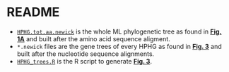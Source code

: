 # README
- <code>[HPHG.tot.aa.newick](HPHG.tot.aa.newick)</code> is the whole ML phylogenetic tree as found in **[Fig. 1A](https://github.com/filonico/branchiopoda_Hox_ParaHox/blob/main/08_figures/figure_1.jpg)** and built after the amino acid sequence aligment.
- <code>*.newick</code> files are the gene trees of every HPHG as found in **[Fig. 3](https://github.com/filonico/branchiopoda_Hox_ParaHox/blob/main/08_figures/figure_3.jpg)** and built after the nucleotide sequence alignments.
- <code>[HPHG_trees.R](HPHG_trees.R)</code> is the R script to generate **[Fig. 3](https://github.com/filonico/branchiopoda_Hox_ParaHox/blob/main/08_figures/figure_3.jpg)**.
